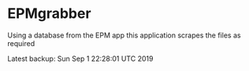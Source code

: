 # EPMgrabber
Using a database from the EPM app this application scrapes the files as required


Latest backup: Sun Sep 1 22:28:01 UTC 2019
